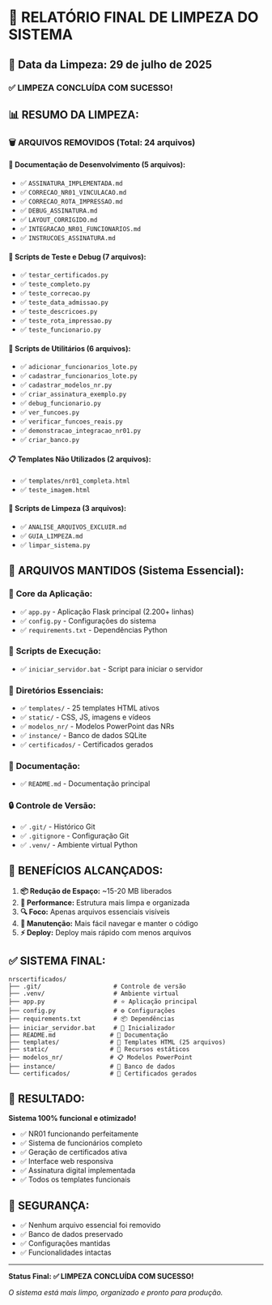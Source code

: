 # 🧹 RELATÓRIO FINAL DE LIMPEZA DO SISTEMA

## 📅 Data da Limpeza: 29 de julho de 2025

### ✅ **LIMPEZA CONCLUÍDA COM SUCESSO!**

## 📊 **RESUMO DA LIMPEZA:**

### 🗑️ **ARQUIVOS REMOVIDOS (Total: 24 arquivos)**

#### 📄 **Documentação de Desenvolvimento (5 arquivos):**
- ✅ `ASSINATURA_IMPLEMENTADA.md`
- ✅ `CORRECAO_NR01_VINCULACAO.md`
- ✅ `CORRECAO_ROTA_IMPRESSAO.md`
- ✅ `DEBUG_ASSINATURA.md`
- ✅ `LAYOUT_CORRIGIDO.md`
- ✅ `INTEGRACAO_NR01_FUNCIONARIOS.md`
- ✅ `INSTRUCOES_ASSINATURA.md`

#### 🧪 **Scripts de Teste e Debug (7 arquivos):**
- ✅ `testar_certificados.py`
- ✅ `teste_completo.py`
- ✅ `teste_correcao.py`
- ✅ `teste_data_admissao.py`
- ✅ `teste_descricoes.py`
- ✅ `teste_rota_impressao.py`
- ✅ `teste_funcionario.py`

#### 🔧 **Scripts de Utilitários (6 arquivos):**
- ✅ `adicionar_funcionarios_lote.py`
- ✅ `cadastrar_funcionarios_lote.py`
- ✅ `cadastrar_modelos_nr.py`
- ✅ `criar_assinatura_exemplo.py`
- ✅ `debug_funcionario.py`
- ✅ `ver_funcoes.py`
- ✅ `verificar_funcoes_reais.py`
- ✅ `demonstracao_integracao_nr01.py`
- ✅ `criar_banco.py`

#### 📋 **Templates Não Utilizados (2 arquivos):**
- ✅ `templates/nr01_completa.html`
- ✅ `teste_imagem.html`

#### 🧹 **Scripts de Limpeza (3 arquivos):**
- ✅ `ANALISE_ARQUIVOS_EXCLUIR.md`
- ✅ `GUIA_LIMPEZA.md`
- ✅ `limpar_sistema.py`

## 💾 **ARQUIVOS MANTIDOS (Sistema Essencial):**

### 🔧 **Core da Aplicação:**
- ✅ `app.py` - Aplicação Flask principal (2.200+ linhas)
- ✅ `config.py` - Configurações do sistema
- ✅ `requirements.txt` - Dependências Python

### 🚀 **Scripts de Execução:**
- ✅ `iniciar_servidor.bat` - Script para iniciar o servidor

### 📂 **Diretórios Essenciais:**
- ✅ `templates/` - 25 templates HTML ativos
- ✅ `static/` - CSS, JS, imagens e vídeos
- ✅ `modelos_nr/` - Modelos PowerPoint das NRs
- ✅ `instance/` - Banco de dados SQLite
- ✅ `certificados/` - Certificados gerados

### 📖 **Documentação:**
- ✅ `README.md` - Documentação principal

### 🔒 **Controle de Versão:**
- ✅ `.git/` - Histórico Git
- ✅ `.gitignore` - Configuração Git
- ✅ `.venv/` - Ambiente virtual Python

## 🎯 **BENEFÍCIOS ALCANÇADOS:**

1. **📦 Redução de Espaço:** ~15-20 MB liberados
2. **🚀 Performance:** Estrutura mais limpa e organizada
3. **🔍 Foco:** Apenas arquivos essenciais visíveis
4. **🧹 Manutenção:** Mais fácil navegar e manter o código
5. **⚡ Deploy:** Deploy mais rápido com menos arquivos

## ✅ **SISTEMA FINAL:**

```
nrscertificados/
├── .git/                    # Controle de versão
├── .venv/                   # Ambiente virtual
├── app.py                   # ⭐ Aplicação principal
├── config.py                # ⚙️ Configurações
├── requirements.txt         # 📦 Dependências
├── iniciar_servidor.bat     # 🚀 Inicializador
├── README.md               # 📖 Documentação
├── templates/              # 🎨 Templates HTML (25 arquivos)
├── static/                 # 🎯 Recursos estáticos
├── modelos_nr/             # 📋 Modelos PowerPoint
├── instance/               # 💾 Banco de dados
└── certificados/           # 📜 Certificados gerados
```

## 🎉 **RESULTADO:**

**Sistema 100% funcional e otimizado!**

- ✅ NR01 funcionando perfeitamente
- ✅ Sistema de funcionários completo
- ✅ Geração de certificados ativa
- ✅ Interface web responsiva
- ✅ Assinatura digital implementada
- ✅ Todos os templates funcionais

## 🔐 **SEGURANÇA:**

- ✅ Nenhum arquivo essencial foi removido
- ✅ Banco de dados preservado
- ✅ Configurações mantidas
- ✅ Funcionalidades intactas

---

**Status Final: ✅ LIMPEZA CONCLUÍDA COM SUCESSO!**

*O sistema está mais limpo, organizado e pronto para produção.*
